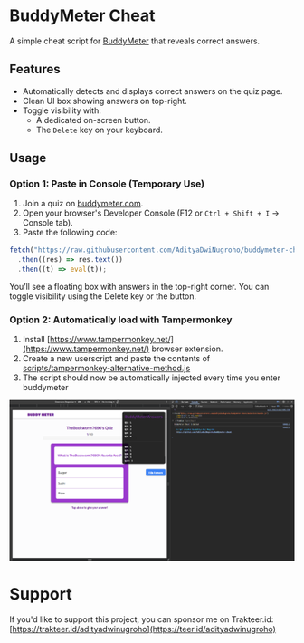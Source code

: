 # BuddyMeter Cheat

A simple cheat script for [BuddyMeter](https://buddymeter.com/) that reveals correct answers.

## Features

- Automatically detects and displays correct answers on the quiz page.
- Clean UI box showing answers on top-right.
- Toggle visibility with:
  - A dedicated on-screen button.
  - The `Delete` key on your keyboard.

## Usage

### Option 1: Paste in Console (Temporary Use)

1. Join a quiz on [buddymeter.com](https://buddymeter.com/).
2. Open your browser's Developer Console (F12 or `Ctrl + Shift + I` → Console tab).
3. Paste the following code:

```js
fetch("https://raw.githubusercontent.com/AdityaDwiNugroho/buddymeter-cheat/main/dist/bundle.js")
  .then((res) => res.text())
  .then((t) => eval(t));
```
You’ll see a floating box with answers in the top-right corner. You can toggle visibility using the Delete key or the button.

### Option 2: Automatically load with Tampermonkey
1. Install [https://www.tampermonkey.net/](https://www.tampermonkey.net/) browser extension.
2. Create a new userscript and paste the contents of [scripts/tampermonkey-alternative-method.js](https://github.com/AdityaDwiNugroho/buddymeter-cheat/scripts/tampermonkey-alternative-method.js)
3. The script should now be automatically injected every time you enter buddymeter
   
![screenshot](https://github.com/AdityaDwiNugroho/buddymeter-cheat/blob/main/docs/screenshot_image.png?raw=true)


# Support
If you'd like to support this project, you can sponsor me on Trakteer.id:
[https://trakteer.id/adityadwinugroho](https://teer.id/adityadwinugroho)
